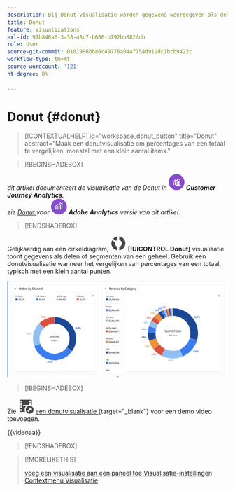 ```yaml
---
description: Bij Donut-visualisatie worden gegevens weergegeven als delen of segmenten van een geheel.
title: Donut
feature: Visualizations
exl-id: 97b846a6-3a38-48c7-b686-b792bb882fdb
role: User
source-git-commit: 0101986bb86c49776a044f754d912dc1bcb9422c
workflow-type: tm+mt
source-wordcount: '121'
ht-degree: 0%

---
```


# Donut {#donut}

<!-- markdownlint-disable MD034 -->

>[!CONTEXTUALHELP]
>id="workspace_donut_button"
>title="Donut"
>abstract="Maak een donutvisualisatie om percentages van een totaal te vergelijken, meestal met een klein aantal items."

<!-- markdownlint-enable MD034 -->


>[!BEGINSHADEBOX]

_dit artikel documenteert de visualisatie van de Donut in_ ![ CustomerJourneyAnalytics ](/help/assets/icons/CustomerJourneyAnalytics.svg) _**Customer Journey Analytics**._<br/>_zie [ Donut ](https://experienceleague.adobe.com/en/docs/analytics/analyze/analysis-workspace/visualizations/donut) voor_ ![ AdobeAnalytics ](/help/assets/icons/AdobeAnalytics.svg) _**Adobe Analytics** versie van dit artikel._

>[!ENDSHADEBOX]


Gelijkaardig aan een cirkeldiagram, ![ GraphDonut ](/help/assets/icons/GraphDonut.svg) **[!UICONTROL Donut]** visualisatie toont gegevens als delen of segmenten van een geheel. Gebruik een donutvisualisatie wanneer het vergelijken van percentages van een totaal, typisch met een klein aantal punten.

![ een grafiek van de Donut die gegevens als delen of segmenten van een geheel tonen.](assets/donut.png)


>[!BEGINSHADEBOX]

Zie ![ VideoCheckedOut ](/help/assets/icons/VideoCheckedOut.svg) [ een donutvisualisatie ](https://video.tv.adobe.com/v/334309/?quality=12&learn=on){target="_blank"} voor een demo video toevoegen.

{{videoaa}}

>[!ENDSHADEBOX]


>[!MORELIKETHIS]
>
>[ voeg een visualisatie aan een paneel toe ](/help/analysis-workspace/visualizations/freeform-analysis-visualizations.md#add-visualizations-to-a-panel)
>[Visualisatie-instellingen ](/help/analysis-workspace/visualizations/freeform-analysis-visualizations.md#settings)
>[Contextmenu Visualisatie ](/help/analysis-workspace/visualizations/freeform-analysis-visualizations.md#context-menu)
>

